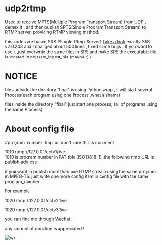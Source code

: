# udp2rtmp
Used to receive MPTS(Multiple Program Transport Stream) from  UDP , demux it , 
and then publish SPTS(Single Program Transport Stream) to RTMP server, providing RTMP viewing method.

this codes are based SRS (Simple-Rtmp-Server) [Take a look](https://github.com/ossrs/srs)
exactly SRS v2.0.243 
and I changed about 500 lines , fixed some bugs .
If you want to use it ,just overwrite the same files in SRS and make SRS
the executable file is located in objs/srs_ingest_hls  (maybe :) )

# NOTICE
files outside the directory "final"
is using Python wrap , it will start several Process(each program using one Process ,what a shame)

files inside the directory "final"
just start one process, (all of programs using the same Process)

# About config file
#program_number rtmp_url     don't care this is comment

1010 rtmp://127.0.0.1/cctv1/live   
1010 is program number in PAT tble (ISO13818-1) ,the following rtmp URL is publish address


if you want to  publish more than one RTMP stream using the same program in MPEG-TS:
just write one more config item in config file with the same program_number

For example:

1020 rtmp://127.0.0.1/cctv2/live

1020 rtmp://127.0.0.1/cctv3/live

you can find me through Wechat.

any amount of donation is appreciated !


![wx](https://github.com/rainfly123/udp2rtmp/blob/master/wx.jpg)
